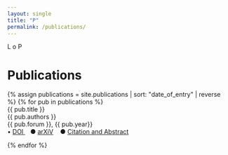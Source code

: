 ```yaml
---
layout: single
title: "P"
permalink: /publications/
---
```


L o P

<h1 class="mt-4">Publications</h1>
{% assign publications = site.publications | sort: "date_of_entry" | reverse %}
{% for pub in publications %}
<div class="pubitem">
  <div class="pubtitle">
    {{ pub.title }}
  </div>
  <div class="pubauthors">
    {{ pub.authors }}
  </div>
  <div class="pubinfo">
    {{ pub.forum }}, {{ pub.year}}
  </div>
  <div class="publinks">
  &#8226; <a href="{{pub.doi}}"> DOI </a>&nbsp;&nbsp; &#9679; <a href="{{pub.arxiv}}">arXiV</a>
    &nbsp;&nbsp; &#9679; <a href="{{pub.url}}">Citation and Abstract</a>
  </div>
</div>

{% endfor %}
